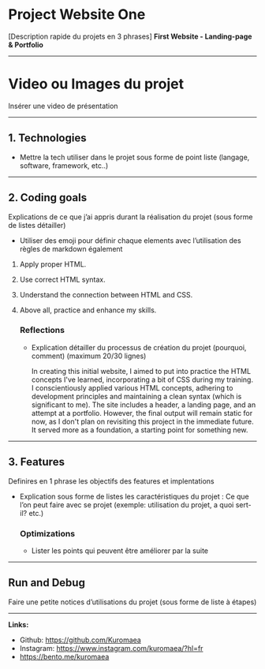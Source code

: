 # Project Website One

[Description rapide du projets en 3 phrases] **First Website - Landing-page & Portfolio**

---

# Video ou Images du projet

Insérer une video de présentation

---

## 1. Technologies

- Mettre la tech utiliser dans le projet sous forme de point liste (langage, software, framework, etc..)

---

## 2. Coding goals

Explications de ce que j’ai appris durant la réalisation du projet (sous forme de listes détailler)

- Utiliser des emoji pour définir chaque elements avec l’utilisation des règles de markdown également

1. Apply proper HTML.
2. Use correct HTML syntax.
3. Understand the connection between HTML and CSS.
4. Above all, practice and enhance my skills.
    
    ### Reflections
    
    - Explication détailler du processus de création du projet (pourquoi, comment) (maximum 20/30 lignes)
      
      In creating this initial website, I aimed to put into practice the HTML concepts I've learned, incorporating a bit of CSS during my training.
      I conscientiously applied various HTML concepts, adhering to development principles and maintaining a clean syntax (which is significant to me).
      The site includes a header, a landing page, and an attempt at a portfolio. However, the final output will remain static for now, as I don't plan on revisiting this project in the immediate future. It served more as a foundation, a
      starting point for something new.

---

## 3. Features

Definires en 1 phrase les objectifs des features et implentations

- Explication sous forme de listes les caractéristiques du projet : Ce que l’on peut faire avec se projet  (exemple: utilisation du projet, a quoi sert-il? etc.)
    
    ### Optimizations
    
    - Lister les points qui peuvent être améliorer par la suite

---

## Run and Debug

Faire une petite notices d’utilisations du projet (sous forme de liste à étapes)

---

**Links:**
  - Github: https://github.com/Kuromaea
  - Instagram: https://www.instagram.com/kuromaea/?hl=fr
  - https://bento.me/kuromaea


